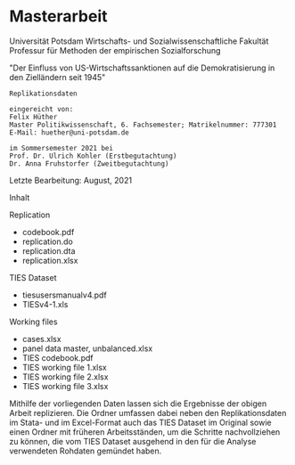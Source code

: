 # Masterarbeit

Universität Potsdam
Wirtschafts- und Sozialwissenschaftliche Fakultät
Professur für Methoden der empirischen Sozialforschung

"Der Einfluss von US-Wirtschaftssanktionen auf die Demokratisierung in den Zielländern seit 1945"
         
	Replikationsdaten

	eingereicht von:
	Felix Hüther
	Master Politikwissenschaft, 6. Fachsemester; Matrikelnummer: 777301
	E-Mail: huether@uni-potsdam.de

	im Sommersemester 2021 bei
	Prof. Dr. Ulrich Kohler (Erstbegutachtung)
	Dr. Anna Fruhstorfer (Zweitbegutachtung)
  
Letzte Bearbeitung: August, 2021


Inhalt

Replication
- codebook.pdf
- replication.do
- replication.dta
- replication.xlsx

TIES Dataset
- tiesusersmanualv4.pdf
- TIESv4-1.xls

Working files
- cases.xlsx
- panel data master, unbalanced.xlsx
- TIES codebook.pdf
- TIES working file 1.xlsx
- TIES working file 2.xlsx
- TIES working file 3.xlsx


Mithilfe der vorliegenden Daten lassen sich die Ergebnisse der obigen Arbeit replizieren.
Die Ordner umfassen dabei neben den Replikationsdaten im Stata- und im Excel-Format auch
das TIES Dataset im Original sowie einen Ordner mit früheren Arbeitsständen, um die Schritte
nachvollziehen zu können, die vom TIES Dataset ausgehend in den für die Analyse verwendeten
Rohdaten gemündet haben.
